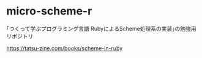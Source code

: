 # micro-scheme-r
｢つくって学ぶプログラミング言語 RubyによるScheme処理系の実装｣の勉強用リポジトリ

https://tatsu-zine.com/books/scheme-in-ruby
